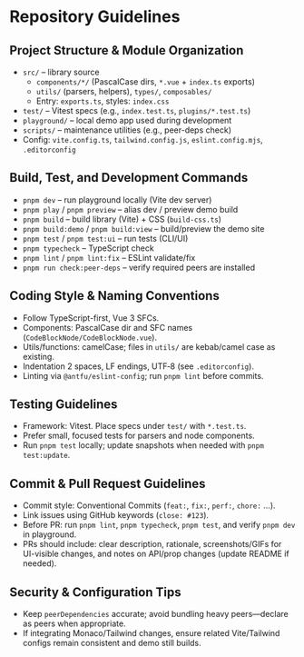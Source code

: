 # Repository Guidelines

## Project Structure & Module Organization
- `src/` – library source
  - `components/*/` (PascalCase dirs, `*.vue` + `index.ts` exports)
  - `utils/` (parsers, helpers), `types/`, `composables/`
  - Entry: `exports.ts`, styles: `index.css`
- `test/` – Vitest specs (e.g., `index.test.ts`, `plugins/*.test.ts`)
- `playground/` – local demo app used during development
- `scripts/` – maintenance utilities (e.g., peer-deps check)
- Config: `vite.config.ts`, `tailwind.config.js`, `eslint.config.mjs`, `.editorconfig`

## Build, Test, and Development Commands
- `pnpm dev` – run playground locally (Vite dev server)
- `pnpm play` / `pnpm preview` – alias dev / preview demo build
- `pnpm build` – build library (Vite) + CSS (`build-css.ts`)
- `pnpm build:demo` / `pnpm build:view` – build/preview the demo site
- `pnpm test` / `pnpm test:ui` – run tests (CLI/UI)
- `pnpm typecheck` – TypeScript check
- `pnpm lint` / `pnpm lint:fix` – ESLint validate/fix
- `pnpm run check:peer-deps` – verify required peers are installed

## Coding Style & Naming Conventions
- Follow TypeScript-first, Vue 3 SFCs.
- Components: PascalCase dir and SFC names (`CodeBlockNode/CodeBlockNode.vue`).
- Utils/functions: camelCase; files in `utils/` are kebab/camel case as existing.
- Indentation 2 spaces, LF endings, UTF‑8 (see `.editorconfig`).
- Linting via `@antfu/eslint-config`; run `pnpm lint` before commits.

## Testing Guidelines
- Framework: Vitest. Place specs under `test/` with `*.test.ts`.
- Prefer small, focused tests for parsers and node components.
- Run `pnpm test` locally; update snapshots when needed with `pnpm test:update`.

## Commit & Pull Request Guidelines
- Commit style: Conventional Commits (`feat:`, `fix:`, `perf:`, `chore:` …).
- Link issues using GitHub keywords (`close: #123`).
- Before PR: run `pnpm lint`, `pnpm typecheck`, `pnpm test`, and verify `pnpm dev` in playground.
- PRs should include: clear description, rationale, screenshots/GIFs for UI-visible changes, and notes on API/prop changes (update README if needed).

## Security & Configuration Tips
- Keep `peerDependencies` accurate; avoid bundling heavy peers—declare as peers when appropriate.
- If integrating Monaco/Tailwind changes, ensure related Vite/Tailwind configs remain consistent and demo still builds.
